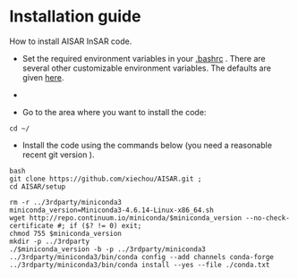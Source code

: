 # Installation guide
How to install AISAR InSAR code.

* Set the required environment variables in your [.bashrc](./bashrc_contents.md) 
. There are several other customizable environment variables. The defaults are given [here](./custom_variables.md). 

- 

* Go to the area where you want to install the code:

```
cd ~/
```

* Install the code using the commands below (you need a reasonable recent git version ). 

```
bash
git clone https://github.com/xiechou/AISAR.git ;
cd AISAR/setup

rm -r ../3rdparty/miniconda3
miniconda_version=Miniconda3-4.6.14-Linux-x86_64.sh
wget http://repo.continuum.io/miniconda/$miniconda_version --no-check-certificate #; if ($? != 0) exit; 
chmod 755 $miniconda_version
mkdir -p ../3rdparty
./$miniconda_version -b -p ../3rdparty/miniconda3
../3rdparty/miniconda3/bin/conda config --add channels conda-forge
../3rdparty/miniconda3/bin/conda install --yes --file ./conda.txt
```
